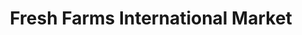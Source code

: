 ---
title: "Fresh Farms International Market"
url: /chicago/fresh-farms-international-market-west-devon-avenue/
shop: Bäckerei
---